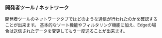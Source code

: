 <h3>開発者ツール / ネットワーク</h3>

開発者ツールのネットワークタブではどのような通信が行われたのかを確認することが出来ます。
基本的なソート機能やフィルタリング機能に加え、Edgeの場合は送信されたデータを変更してもう一度送ることが出来ます。